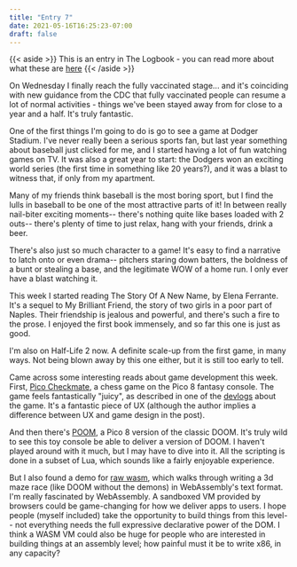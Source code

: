 ```yaml
---
title: "Entry 7"
date: 2021-05-16T16:25:23-07:00
draft: false
---
```


{{< aside >}} This is an entry in The Logbook - you can read more about what these are [here](/posts/logbook) {{< /aside >}}

On Wednesday I finally reach the fully vaccinated stage... and it's coinciding with new guidance from the CDC that fully vaccinated people can resume a lot of normal activities - things we've been stayed away from for close to a year and a half. It's truly fantastic.

One of the first things I'm going to do is go to see a game at Dodger Stadium. I've never really been a serious sports fan, but last year something about baseball just clicked for me, and I started having a lot of fun watching games on TV. It was also a great year to start: the Dodgers won an exciting world series (the first time in something like 20 years?), and it was a blast to witness that, if only from my apartment.

Many of my friends think baseball is the most boring sport, but I find the lulls in baseball to be one of the most attractive parts of it! In between really nail-biter exciting moments-- there's nothing quite like bases loaded with 2 outs-- there's plenty of time to just relax, hang with your friends, drink a beer.

There's also just so much character to a game! It's easy to find a narrative to latch onto or even drama-- pitchers staring down batters, the boldness of a bunt or stealing a base, and the legitimate WOW of a home run. I only ever have a blast watching it.

This week I started reading The Story Of A New Name, by Elena Ferrante. It's a sequel to My Brilliant Friend, the story of two girls in a poor part of Naples. Their friendship is jealous and powerful, and there's such a fire to the prose. I enjoyed the first book immensely, and so far this one is just as good.

I'm also on Half-Life 2 now. A definite scale-up from the first game, in many ways. Not being blown away by this one either, but it is still too early to tell.

Came across some interesting reads about game development this week. First, [Pico Checkmate](https://krystman.itch.io/pico-checkmate), a chess game on the Pico 8 fantasy console. The game feels fantastically "juicy", as described in one of the [devlogs](https://krystman.itch.io/pico-checkmate/devlog/34246/making-chess-for-pico-8-2-juicyness) about the game. It's a fantastic piece of UX (although the author implies a difference between UX and game design in the post).

And then there's [POOM](https://freds72.itch.io/poom), a Pico 8 version of the classic DOOM. It's truly wild to see this toy console be able to deliver a version of DOOM. I haven't played around with it much, but I may have to dive into it. All the scripting is done in a subset of Lua, which sounds like a fairly enjoyable experience.

But I also found a demo for [raw wasm](https://binji.github.io/posts/raw-wasm-making-a-maze-race/), which walks through writing a 3d maze race (like DOOM without the demons) in WebAssembly's text format. I'm really fascinated by WebAssembly. A sandboxed VM provided by browsers could be game-changing for how we deliver apps to users. I hope people (myself included) take the opportunity to build things from this level-- not everything needs the full expressive declarative power of the DOM. I think a WASM VM could also be huge for people who are interested in building things at an assembly level; how painful must it be to write x86, in any capacity?

